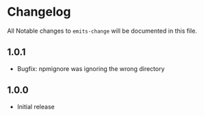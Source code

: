 # Changelog

All Notable changes to `emits-change` will be documented in this file.

## 1.0.1
- Bugfix: npmignore was ignoring the wrong directory

## 1.0.0
- Initial release
